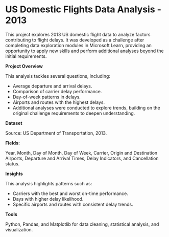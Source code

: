 # **US Domestic Flights Data Analysis - 2013**
This project explores 2013 US domestic flight data to analyze factors contributing to flight delays. It was developed as a challenge after completing data exploration modules in Microsoft Learn, providing an opportunity to apply new skills and perform additional analyses beyond the initial requirements.

**Project Overview**

This analysis tackles several questions, including:

- Average departure and arrival delays.
- Comparison of carrier delay performance.
- Day-of-week patterns in delays.
- Airports and routes with the highest delays.
- Additional analyses were conducted to explore trends, building on the original challenge requirements to deepen understanding.

**Dataset**

Source: US Department of Transportation, 2013.

**Fields:**

Year, Month, Day of Month, Day of Week, Carrier, Origin and Destination Airports, Departure and Arrival Times, Delay Indicators, and Cancellation status.

**Insights**

This analysis highlights patterns such as:

- Carriers with the best and worst on-time performance.
- Days with higher delay likelihood.
- Specific airports and routes with consistent delay trends.
  
**Tools**

Python, Pandas, and Matplotlib for data cleaning, statistical analysis, and visualization.
